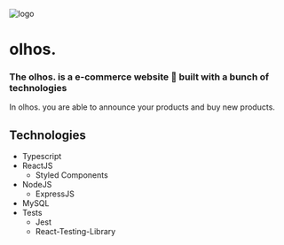 ![logo](https://user-images.githubusercontent.com/103538181/208694383-8d5d8a4e-0e3d-41bb-a05d-d7340118c31d.png)

# olhos.

### The olhos. is a e-commerce website :shopping_cart: built with a bunch of technologies

In olhos. you are able to announce your products and buy new products.

## Technologies

* Typescript
* ReactJS
   * Styled Components
* NodeJS
   * ExpressJS
* MySQL
* Tests
   * Jest
   * React-Testing-Library